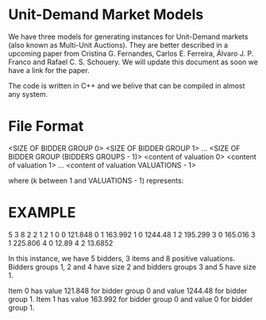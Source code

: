 Unit-Demand Market Models
=========================

We have three models for generating instances for Unit-Demand markets (also known as Multi-Unit Auctions). They are better described in a upcoming paper from Cristina G. Fernandes, Carlos E. Ferreira, Álvaro J. P. Franco and Rafael C. S. Schouery. We will update this document as soon we have a link for the paper.

The code is written in C++ and we belive that can be compiled in almost any system. 

File Format
===========

<BIDDERS GROUPS> <ITEMS> <VALUATIONS>
<SIZE OF BIDDER GROUP 0>
<SIZE OF BIDDER GROUP 1>
...
<SIZE OF BIDDER GROUP (BIDDERS GROUPS - 1)>	
<content of valuation 0>
<content of valuation 1>
...	
<content of valuation VALUATIONS - 1>

where <content of valuation k> (k between 1 and VALUATIONS - 1) represents:
<BIDDER GROUP> <ITEM> <VALUE>

EXAMPLE
=======

5 3 8
2
2
1
2
1
0 0 121.848
0 1 163.992
1 0 1244.48
1 2 195.299
3 0 165.016
3 1 225.806
4 0 12.89
4 2 13.6852

In this instance, we have 5 bidders, 3 items and 8 positive valuations. Bidders groups 1, 2 and 4 have size 2 and bidders groups 3 and 5 have size 1.

Item 0 has value 121.848 for bidder group 0 and value 1244.48 for bidder group 1. Item 1 has value 163.992 for bidder group 0 and value 0 for bidder group 1.
